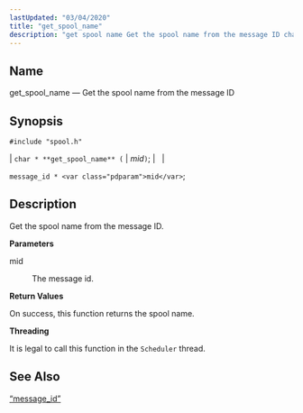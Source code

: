 ```yaml
---
lastUpdated: "03/04/2020"
title: "get_spool_name"
description: "get spool name Get the spool name from the message ID char get spool name mid message id mid Get the spool name from the message ID mid The message id On success this function returns the spool name It is legal to call this function in the Scheduler thread..."
---
```


<a name="apis.get_spool_name.xml"></a> 
## Name

get_spool_name — Get the spool name from the message ID

## Synopsis

`#include "spool.h"`

| `char * **get_spool_name** (` | <var class="pdparam">mid</var>`)`; |   |

`message_id * <var class="pdparam">mid</var>`;<a name="idp62594864"></a> 
## Description

Get the spool name from the message ID.

**<a name="idp62596080"></a> Parameters**

<dl class="variablelist">

<dt>mid</dt>

<dd>

The message id.

</dd>

</dl>

**<a name="idp62598784"></a> Return Values**

On success, this function returns the spool name.

**<a name="idp62599728"></a> Threading**

It is legal to call this function in the `Scheduler` thread.

<a name="idp62601264"></a> 
## See Also

[“message_id”](/momentum/3/3-api/structs-message-id)